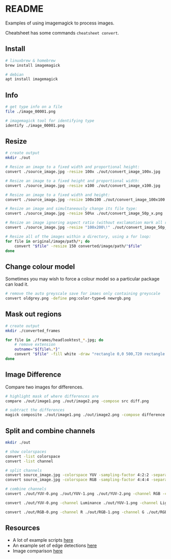# README

Examples of using imagemagick to process images.  

Cheatsheet has some commands `cheatsheet convert`.  

## Install

```sh
# linuxbrew & homebrew
brew install imagemagick

# debian
apt install imagemagick
```

## Info

```sh
# get type info on a file 
file ./image_00001.png

# imagemagick tool for identifying type
identify ./image_00001.png
```

## Resize

```sh
# create output          
mkdir ./out

# Resize an image to a fixed width and proportional height:
convert ./source_image.jpg -resize 100x ./out/convert_image_100x.jpg

# Resize an image to a fixed height and proportional width:
convert ./source_image.jpg -resize x100 ./out/convert_image_x100.jpg

# Resize an image to a fixed width and height:
convert ./source_image.jpg -resize 100x100 ./out/convert_image_100x100.jpg

# Resize an image and simultaneously change its file type:
convert ./source_image.jpg -resize 50%x ./out/convert_image_50p_x.png  

# Resize an image ignoring aspect ratio (without exclamation mark all resizes maintin aspect ratio)
convert ./source_image.jpg -resize "100x200\!" ./out/convert_image_50p_x.png  

# Resize all of the images within a directory, using a for loop:
for file in original/image/path/*; do
    convert "$file" -resize 150 converted/image/path/"$file"
done
```

## Change colour model

Sometimes you may wish to force a colour model so a particular package can load it.

```sh
# remove the auto greyscale save for imaes only containing greyscale
convert oldgrey.png -define png:color-type=6 newrgb.png
```

## Mask out regions

```sh
# create output          
mkdir ./converted_frames

for file in ./frames/headlooktest_*.jpg; do
    # remove extension
    outname="${file%.*}"
    convert "$file" -fill white -draw "rectangle 0,0 500,720 rectangle 750,0 1280,720" ./converted_frames/"$(basename $outname).bmp"
done
```

## Image Difference

Compare two images for differences.  

```sh
# highlight mask of where differences are
compare ./out/image1.png ./out/image2.png -compose src diff.png

# subtract the differences
magick composite ./out/image1.png ./out/image2.png -compose difference diff_magick.png
```

## Split and combine channels

```sh
mkdir ./out

# show colorspaces 
convert -list colorspace   
convert -list channel   

# split channels
convert source_image.jpg -colorspace YUV -sampling-factor 4:2:2 -separate ./out/YUV.png
convert source_image.jpg -colorspace RGB -sampling-factor 4:4:4 -separate ./out/RGB.png

# combine channels
convert ./out/YUV-0.png ./out/YUV-1.png ./out/YUV-2.png -channel RGB -combine ./out/combined.png

convert ./out/YUV-0.png -channel Luminance ./out/YUV-1.png -channel Lightness ./out/YUV-2.png -channel Luminance -combine ./out/combined.png

convert ./out/RGB-0.png -channel R ./out/RGB-1.png -channel G ./out/RGB-2.png -channel B -combine ./out/combined-rgb.png

```

## Resources

* A lot of example scripts [here](http://www.fmwconcepts.com/imagemagick/magicwand/index.php)  
* An example set of edge detections [here](https://blog.jiayu.co/2019/05/edge-detection-with-imagemagick/)
* Image comparison [here](https://imagemagick.org/Usage/compare/)
